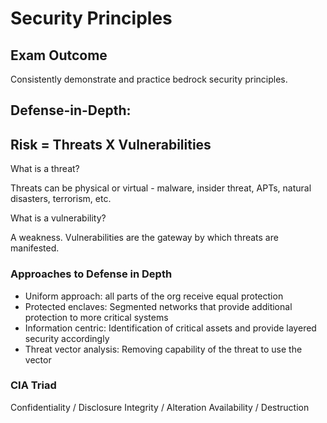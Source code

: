 # Security Principles

## Exam Outcome

Consistently demonstrate and practice bedrock security principles.

## Defense-in-Depth:

## Risk = Threats X Vulnerabilities

What is a threat?

Threats can be physical or virtual - malware, insider threat, APTs, natural disasters, terrorism, etc.

What is a vulnerability?

A weakness. Vulnerabilities are the gateway by which threats are manifested.

### Approaches to Defense in Depth

- Uniform approach: all parts of the org receive equal protection
- Protected enclaves: Segmented networks that provide additional protection to more critical systems
- Information centric: Identification of critical assets and provide layered security accordingly
- Threat vector analysis: Removing capability of the threat to use the vector

### CIA Triad

Confidentiality / Disclosure
Integrity / Alteration
Availability / Destruction

